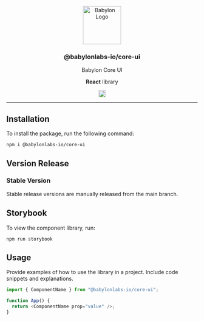 <p align="center">
    <img alt="Babylon Logo" src="https://github.com/user-attachments/assets/b21652b5-847d-48b2-89a7-0f0969a50900" width="100" />
    <h3 align="center">@babylonlabs-io/core-ui</h3>
    <p align="center">Babylon Core UI</p>
    <p align="center"><strong>React</strong> library</p>
    <p align="center">
      <a href="https://www.npmjs.com/package/@babylonlabs-io/core-ui"><img src="https://badge.fury.io/js/@babylonlabs-io%2Fcore-ui.svg" alt="npm version" height="18"></a>
    </p>
</p>

---

## Installation

To install the package, run the following command:

```console
npm i @babylonlabs-io/core-ui
```

## Version Release

### Stable Version

Stable release versions are manually released from the main branch.

## Storybook

To view the component library, run:

```console
npm run storybook
```

## Usage

Provide examples of how to use the library in a project. Include code snippets and explanations.

```javascript
import { ComponentName } from "@babylonlabs-io/core-ui";

function App() {
  return <ComponentName prop="value" />;
}
```

